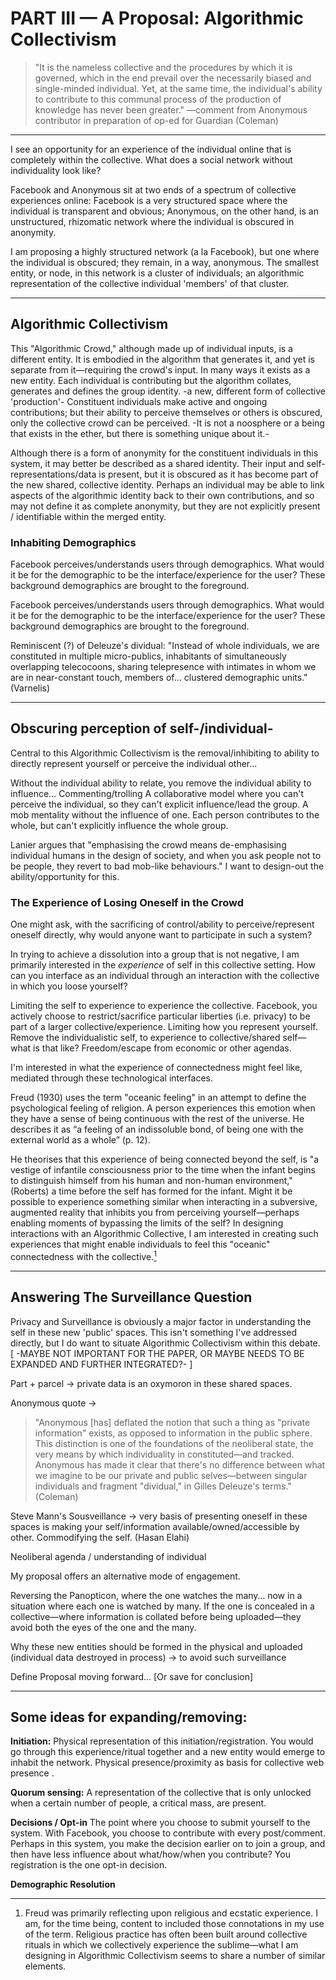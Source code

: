 # PART III — A Proposal: Algorithmic Collectivism

> "It is the nameless collective and the procedures by which it is governed, which in the end prevail over the necessarily biased and single-minded individual. Yet, at the same time, the individual's ability to contribute to this communal process of the production of knowledge has never been greater." —comment from Anonymous contributor in preparation of op-ed for Guardian (Coleman)

- - - - - - - - - - - - - - - - - - - - - - - - - - - - - - - - 

I see an opportunity for an experience of the individual online that is completely within the collective. What does a social network without individuality look like?

Facebook and Anonymous sit at two ends of a spectrum of collective experiences online: Facebook is a very structured space where the individual is transparent and obvious; Anonymous, on the other hand, is an unstructured, rhizomatic network where the individual is obscured in anonymity. 

I am proposing a highly structured network (a la Facebook), but one where the individual is obscured; they remain, in a way, anonymous. The smallest entity, or node, in this network is a cluster of individuals; an algorithmic representation of the collective individual 'members' of that cluster.

- - - - - - - - - - - - - - - - - - - - - - - - - - - - - - - - 

## Algorithmic Collectivism

This "Algorithmic Crowd," although made up of individual inputs, is a different entity. It is embodied in the algorithm that generates it, and yet is separate from it—requiring the crowd's input. In many ways it exists as a new entity. Each individual is contributing but the algorithm collates, generates and defines the group identity. -a new, different form of collective 'production'-  Constituent individuals make active and ongoing contributions; but their ability to perceive themselves or others is obscured, only the collective crowd can be perceived. -It is not a noosphere or a being that exists in the ether, but there is something unique about it.-

Although there is a form of anonymity for the constituent individuals in this system, it may better be described as a shared identity. Their input and self-representations/data is present, but it is obscured as it has become part of the new shared, collective identity. Perhaps an individual may be able to link aspects of the algorithmic identity back to their own contributions, and so may not define it as complete anonymity, but they are not explicitly present / identifiable within the merged entity.

### Inhabiting Demographics

Facebook perceives/understands users through demographics. What would it be for the demographic to be the interface/experience for the user? These background demographics are brought to the foreground. 

Facebook perceives/understands users through demographics. What would it be for the demographic to be the interface/experience for the user? These background demographics are brought to the foreground. 

Reminiscent (?) of Deleuze's dividual: "Instead of whole individuals, we are constituted in multiple micro-publics, inhabitants of simultaneously overlapping telecocoons, sharing telepresence with intimates in whom we are in near-constant touch, members of… clustered demographic units." (Varnelis)

- - - - - - - - - - - - - - - - - - - - - - - - - - - - - - - - 

## Obscuring perception of self-/individual-

Central to this Algorithmic Collectivism is the removal/inhibiting to ability to directly represent yourself or perceive the individual other…

Without the individual ability to relate, you remove the individual ability to influence… Commenting/trolling
A collaborative model where you can't perceive the individual, so they can't explicit influence/lead the group. A mob mentality without the influence of one. Each person contributes to the whole, but can't explicitly influence the whole group.

Lanier argues that "emphasising the crowd means de-emphasising individual humans in the design of society, and when you ask people not to be people, they revert to bad mob-like behaviours." I want to design-out the ability/opportunity for this.

### The Experience of Losing Oneself in the Crowd

One might ask, with the sacrificing of control/ability to perceive/represent oneself directly, why would anyone want to participate in such a system?

In trying to achieve a dissolution into a group that is not negative, I am primarily interested in the *experience* of self in this collective setting. How can you interface as an individual through an interaction with the collective in which you loose yourself?

Limiting the self to experience to experience the collective. Facebook, you actively choose to restrict/sacrifice particular liberties (i.e. privacy) to be part of a larger collective/experience. Limiting how you represent yourself. Remove the individualistic self, to experience to collective/shared self—what is that like? Freedom/escape from economic or other agendas.

I'm interested in what the experience of connectedness might feel like, mediated through these technological interfaces.

Freud (1930) uses the term "oceanic feeling" in an attempt to define the psychological feeling of religion. A person experiences this emotion when they have a sense of being continuous with the rest of the universe. He describes it as “a feeling of an indissoluble bond, of being one with the external world as a whole” (p. 12). 

He theorises that this experience of being connected beyond the self, is "a vestige of infantile consciousness prior to the time when the infant begins to distinguish himself from his human and non-human environment," (Roberts) a time before the self has formed for the infant. Might it be possible to experience something similar when interacting in a subversive, augmented reality that inhibits you from perceiving yourself—perhaps enabling moments of bypassing the limits of the self? In designing interactions with an Algorithmic Collective, I am interested in creating such experiences that might enable individuals to feel this "oceanic" connectedness with the collective.[<sup>1</sup>](#1)

- - - - - - - - - - - - - - - - - - - - - - - - - - - - - - - - 

## Answering The Surveillance Question

Privacy and Surveillance is obviously a major factor in understanding the self in these new 'public' spaces. This isn't something I've addressed directly, but I do want to situate Algorithmic Collectivism within this debate. [ -MAYBE NOT IMPORTANT FOR THE PAPER, OR MAYBE NEEDS TO BE EXPANDED AND FURTHER INTEGRATED?- ]

Part + parcel -> private data is an oxymoron in these shared spaces.

Anonymous quote ->

> "Anonymous [has] deflated the notion that such a thing as "private information" exists, as opposed to information in the public sphere. This distinction is one of the foundations of the neoliberal state, the very means by which individuality in constituted—and tracked. Anonymous has made it clear that there's no difference between what we imagine to be our private and public selves—between singular individuals and fragment "dividual," in Gilles Deleuze's terms." (Coleman)

Steve Mann's Sousveillance -> very basis of presenting oneself in these spaces is making your self/information available/owned/accessible by other. Commodifying the self. (Hasan Elahi)

Neoliberal agenda / understanding of individual

My proposal offers an alternative mode of engagement.

Reversing the Panopticon, where the one watches the many… now in a situation where each one is watched by many. If the one is concealed in a collective—where information is collated before being uploaded—they avoid both the eyes of the one and the many.

Why these new entities should be formed in the physical and uploaded (individual data destroyed in process) -> to avoid such surveillance 

Define Proposal moving forward… [Or save for conclusion]

- - - - - - - - - - - - - - - - - - - - - - - - - - - - - - - - 

## Some ideas for expanding/removing:

**Initiation:** Physical representation of this initiation/registration. You would go through this experience/ritual together and a new entity would emerge to inhabit the network. Physical presence/proximity as basis for collective web presence .

**Quorum sensing:** A representation of the collective that is only unlocked when a certain number of people, a critical mass, are present.

**Decisions / Opt-in** The point where you choose to submit yourself to the system. With Facebook, you choose to contribute with every post/comment. Perhaps in this system, you make the decision earlier on to join a group, and then have less influence about what/how/when you contribute? You registration is the one opt-in decision.

**Demographic Resolution**

- - - - - - - - - - - - - - - - - - - - - - - - - - - - - - - - 

1. <span id="1"> Freud </span> was primarily reflecting upon religious and ecstatic experience. I am, for the time being, content to included those connotations in my use of the term. Religious practice has often been built around collective rituals in which we collectively experience the sublime—what I am designing in Algorithmic Collectivism seems to share a number of similar elements. 